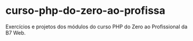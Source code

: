 # curso-php-do-zero-ao-profissa
Exercícios e projetos dos módulos do curso PHP do Zero ao Profissional da B7 Web.
